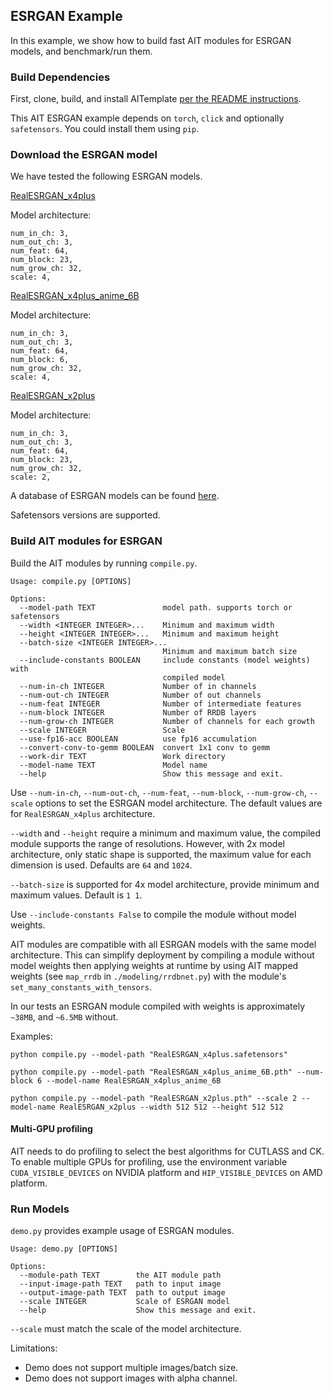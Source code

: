 ## ESRGAN Example

In this example, we show how to build fast AIT modules for ESRGAN models, and benchmark/run them.

### Build Dependencies

First, clone, build, and install AITemplate [per the README instructions](https://github.com/facebookincubator/AITemplate#clone-the-code).

This AIT ESRGAN example depends on `torch`, `click` and optionally `safetensors`. You could install them using `pip`.

### Download the ESRGAN model

We have tested the following ESRGAN models.

[RealESRGAN_x4plus](https://github.com/xinntao/Real-ESRGAN/releases/download/v0.1.0/RealESRGAN_x4plus.pth)

Model architecture:
```
num_in_ch: 3,
num_out_ch: 3,
num_feat: 64,
num_block: 23,
num_grow_ch: 32,
scale: 4,
```


[RealESRGAN_x4plus_anime_6B](https://github.com/xinntao/Real-ESRGAN/releases/download/v0.2.2.4/RealESRGAN_x4plus_anime_6B.pth)

Model architecture:
```
num_in_ch: 3,
num_out_ch: 3,
num_feat: 64,
num_block: 6,
num_grow_ch: 32,
scale: 4,
```


[RealESRGAN_x2plus](https://github.com/xinntao/Real-ESRGAN/releases/download/v0.2.1/RealESRGAN_x2plus.pth)

Model architecture:
```
num_in_ch: 3,
num_out_ch: 3,
num_feat: 64,
num_block: 23,
num_grow_ch: 32,
scale: 2,
```

A database of ESRGAN models can be found [here](https://upscale.wiki/wiki/Model_Database).

Safetensors versions are supported.


### Build AIT modules for ESRGAN

Build the AIT modules by running `compile.py`.

```
Usage: compile.py [OPTIONS]

Options:
  --model-path TEXT               model path. supports torch or safetensors
  --width <INTEGER INTEGER>...    Minimum and maximum width
  --height <INTEGER INTEGER>...   Minimum and maximum height
  --batch-size <INTEGER INTEGER>...
                                  Minimum and maximum batch size
  --include-constants BOOLEAN     include constants (model weights) with
                                  compiled model
  --num-in-ch INTEGER             Number of in channels
  --num-out-ch INTEGER            Number of out channels
  --num-feat INTEGER              Number of intermediate features
  --num-block INTEGER             Number of RRDB layers
  --num-grow-ch INTEGER           Number of channels for each growth
  --scale INTEGER                 Scale
  --use-fp16-acc BOOLEAN          use fp16 accumulation
  --convert-conv-to-gemm BOOLEAN  convert 1x1 conv to gemm
  --work-dir TEXT                 Work directory
  --model-name TEXT               Model name
  --help                          Show this message and exit.
```

Use `--num-in-ch`, `--num-out-ch`, `--num-feat`, `--num-block`, `--num-grow-ch`, `--scale` options to set the ESRGAN model architecture. The default values are for `RealESRGAN_x4plus` architecture.

`--width` and `--height` require a minimum and maximum value, the compiled module supports the range of resolutions. However, with 2x model architecture, only static shape is supported, the maximum value for each dimension is used. Defaults are `64` and `1024`.

`--batch-size` is supported for 4x model architecture, provide minimum and maximum values. Default is `1 1`.

Use `--include-constants False` to compile the module without model weights.

AIT modules are compatible with all ESRGAN models with the same model architecture. This can simplify deployment by compiling a module without model weights then applying weights at runtime by using AIT mapped weights (see `map_rrdb` in `./modeling/rrdbnet.py`) with the module's `set_many_constants_with_tensors`.

In our tests an ESRGAN module compiled with weights is approximately `~38MB`, and `~6.5MB` without.

Examples:

```
python compile.py --model-path "RealESRGAN_x4plus.safetensors"
```

```
python compile.py --model-path "RealESRGAN_x4plus_anime_6B.pth" --num-block 6 --model-name RealESRGAN_x4plus_anime_6B
```

```
python compile.py --model-path "RealESRGAN_x2plus.pth" --scale 2 --model-name RealESRGAN_x2plus --width 512 512 --height 512 512
```


#### Multi-GPU profiling
AIT needs to do profiling to select the best algorithms for CUTLASS and CK.
To enable multiple GPUs for profiling, use the environment variable `CUDA_VISIBLE_DEVICES` on NVIDIA platform and `HIP_VISIBLE_DEVICES` on AMD platform.


### Run Models

`demo.py` provides example usage of ESRGAN modules.

```
Usage: demo.py [OPTIONS]

Options:
  --module-path TEXT        the AIT module path
  --input-image-path TEXT   path to input image
  --output-image-path TEXT  path to output image
  --scale INTEGER           Scale of ESRGAN model
  --help                    Show this message and exit.
```

`--scale` must match the scale of the model architecture.

Limitations:
* Demo does not support multiple images/batch size.
* Demo does not support images with alpha channel.
